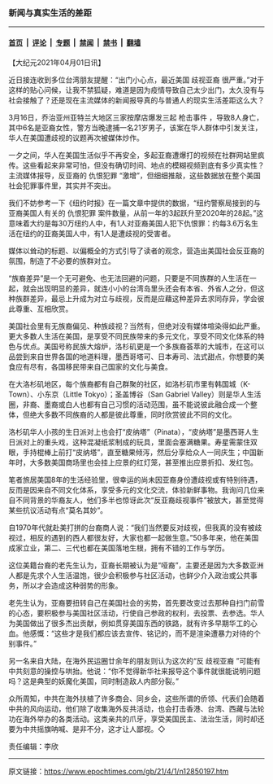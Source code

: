 ### 新闻与真实生活的差距

---

#### [首页](../../../..?n12850197) &nbsp;|&nbsp; [评论](../../../../../epoch-comment?n12850197) &nbsp;|&nbsp; [专题](../../../../../epoch-special?n12850197) &nbsp;|&nbsp; [禁闻](../../../../../epoch-news?n12850197) &nbsp;|&nbsp; [禁书](../../../../../books?n12850197) &nbsp;|&nbsp; [翻墙](https://github.com/gfw-breaker/nogfw/blob/master/README.md?n12850197)


<div class="post_content" id="artbody" itemprop="articleBody">
 <!-- article content begin -->
 <p>
  【大纪元2021年04月01日讯】
 </p>
 <p>
  近日接连收到多位台湾朋友提醒：“出门小心点，最近美国
  <ok href="https://www.epochtimes.com/gb/tag/%E6%AD%A7%E8%A7%86%E4%BA%9A%E8%A3%94.html">
   歧视亚裔
  </ok>
  很严重。”对于这样的贴心问候，让我不禁狐疑，难道是因为疫情导致自己太少出门，太久没有与社会接触了？还是现在主流媒体的新闻报导真的与普通人的现实生活差距这么大？
 </p>
 <p>
  3月16日，乔治亚州亚特兰大地区三家按摩店爆发三起
  <ok href="https://www.epochtimes.com/gb/tag/%E6%9E%AA%E5%87%BB%E4%BA%8B%E4%BB%B6.html">
   枪击事件
  </ok>
  ，导致8人身亡，其中6名是亚裔女性，警方当晚逮捕一名21岁男子，该案在华人群体中引发关注，华人在美国遭歧视的议题再次被媒体炒作。
 </p>
 <p>
  一夕之间，华人在美国生活似乎不再安全，多起亚裔遭爆打的视频在社群网站里疯传。这些看起来非常可怕，但没有确切时间、地点的模糊视频到底有多少真实性？主流媒体报导，反亚裔的
  <ok href="https://www.epochtimes.com/gb/tag/%E4%BB%87%E6%81%A8%E7%8A%AF%E7%BD%AA.html">
   仇恨犯罪
  </ok>
  “激增”，但细细推敲，这些数据放在整个美国社会犯罪事件里，其实并不突出。
 </p>
 <p>
  我们不妨参考一下《纽约时报》在一篇文章中提供的数据，“纽约警察局接到的与亚裔美国人有关的
  <ok href="https://www.epochtimes.com/gb/tag/%E4%BB%87%E6%81%A8%E7%8A%AF%E7%BD%AA.html">
   仇恨犯罪
  </ok>
  案件数量，从前一年的3起跃升至2020年的28起。”这意味着大约是每30万纽约人中，有1人对亚裔美国人犯下仇恨罪：约每3.6万名生活在纽约的亚裔美国人中，有1人是遭歧视的受害者。
 </p>
 <p>
  媒体以耸动的标题、以偏概全的方式引导了读者的观念，营造出美国社会反亚裔的氛围，制造了不必要的族群对立。
 </p>
 <p>
  “族裔差异”是一个无可避免、也无法回避的问题，只要是不同族群的人生活在一起，就会出现明显的差异，就连小小的台湾岛里头还会有本省、外省人之分，但这种族群差异，最忌上升成为对立与歧视，反而是应藉这种差异去求同存异，学会彼此尊重、互相欣赏。
 </p>
 <p>
  美国社会里有无族裔偏见、种族歧视？当然有，但绝对没有媒体喧染得如此严重。更大多数人生活在美国，是享受不同民族带来的多元文化，享受不同文化体系的特色与优点。美国号称民族大熔炉，洛杉矶更是一个多族裔荟萃的大城市，在这可以品尝到来自世界各国的地道料理，墨西哥塔可、日本寿司、法式甜点，你想要的美食应有尽有，各国移民带来自己国家的文化与美食。
 </p>
 <p>
  在大洛杉矶地区，每个族裔都有自己群聚的社区，如洛杉矶市里有韩国城（K-Town）、小东京（Little Tokyo）；圣盖博谷（San Gabriel Valley）则是华人生活圈，非裔、墨裔或白人也都有自己习惯的活动范围，虽不能说彼此融合成一个整体，但绝大多数不同族裔的人都是彼此尊重，同时欣赏彼此不同的文化。
 </p>
 <p>
  洛杉矶华人小孩的生日派对上也会打“皮纳塔”（Pinata），“皮纳塔”是墨西哥人生日派对上的重头戏，这种混凝纸浆制成的玩具，里面会塞满糖果。寿星需蒙住双眼，手持棍棒上前打“皮纳塔”，直至糖果倾泻，然后分享给众人一同庆生；中国新年时，大多数美国商场里也会挂上应景的红灯笼，甚至推出应景折扣、发红包。
 </p>
 <p>
  笔者旅居美国8年的生活经验里，很幸运的尚未因亚裔身份遭歧视或有特别待遇，反而是因来自不同文化体系，享受多元的文化交流，体验新鲜事物。我询问几位来自不同背景的华裔友人，他们多半也惊讶此次“反亚裔歧视事件”被放大，甚至觉得某些抗议活动有点“莫名其妙”。
 </p>
 <p>
  自1970年代就赴美打拼的台裔商人说：“我们当然要反对歧视，但我真的没有被歧视过，相反的遇到的西人都很友好，大家也都一起做生意。”50多年来，他在美国成家立业，第二、三代也都在美国落地生根，拥有不错的工作与学历。
 </p>
 <p>
  这位美籍台裔的老先生认为，亚裔长期被认为是“哑裔”，主要还是因为大多数亚洲人都是先求个人生活温饱，很少会积极参与社区活动，也鲜少介入政治或公共事务，所以才会造成这种弱势的形象。
 </p>
 <p>
  老先生认为，亚裔要扭转自己在美国社会的劣势，首先要改变过去那种自扫门前雪的心态，要积极参与美国社区活动，行使自己参政的权利，去投票、去参选。华人为美国做出了很多杰出贡献，例如贯穿美国东西的铁路，就有许多早期华工的心血。他感慨：“这些才是我们都应该去宣传、铭记的，而不是渲染遭暴力对待的个别事件。”
 </p>
 <p>
  另一名来自大陆，在海外民运圈廿余年的朋友则认为这次的“反
  <ok href="https://www.epochtimes.com/gb/tag/%E6%AD%A7%E8%A7%86%E4%BA%9A%E8%A3%94.html">
   歧视亚裔
  </ok>
  ”可能有中共刻意的操控与哄抬。他说：“你不觉得新华社来报导这个事件就很能说明问题吗？这是典型的妖魔化美国，同时制造敌人内部分裂。”
 </p>
 <p>
  众所周知，中共在海外扶植了许多商会、同乡会，这些所谓的侨领、代表们会随着中共的风向运动，他们除了收集海外反共活动，也会打击香港、台湾、西藏与法轮功在海外举办的各类活动。这类亲共的爪牙，享受美国民主、法治生活，同时却还要为中共摇旗呐喊、是非不分，这才让人鄙视。◇
 </p>
 <p>
  责任编辑：李欣
 </p>
 <!-- article content end -->
 <div id="below_article_ad">
 </div>
</div>


---

原文链接：https://www.epochtimes.com/gb/21/4/1/n12850197.htm